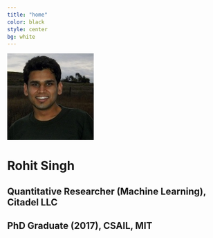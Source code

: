 ```yaml
---
title: "home"
color: black
style: center
bg: white
---
```



![RohitImg]


# Rohit Singh 

## Quantitative Researcher (Machine Learning), Citadel LLC 

## PhD Graduate (2017), CSAIL, MIT 


[RohitImg]: /img/rohit.jpg
